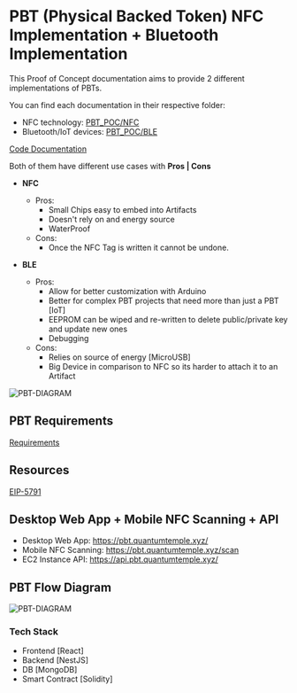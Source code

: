 # PBT (Physical Backed Token) NFC Implementation + Bluetooth Implementation

This Proof of Concept documentation aims to provide 2 different implementations of PBTs.

You can find each documentation in their respective folder:

-   NFC technology: [PBT_POC/NFC](https://github.com/quantumtemple/PBT_POC/tree/develop/NFC)
-   Bluetooth/IoT devices: [PBT_POC/BLE](https://github.com/quantumtemple/PBT_POC/tree/develop/BLE)

[Code Documentation](https://docs.google.com/document/d/17YpDUsP-kI7ryguuF_aJeJ-cCMl3EjjGVyeWr_oob3w/edit?usp=sharing)

Both of them have different use cases with **Pros | Cons**

- **NFC**
  - Pros:
    - Small Chips easy to embed into Artifacts
    - Doesn't rely on and energy source
    - WaterProof
  - Cons:
    - Once the NFC Tag is written it cannot be undone.


- **BLE**
  - Pros:
    - Allow for better customization with Arduino
    - Better for complex PBT projects that need more than just a PBT [IoT]
    - EEPROM can be wiped and re-written to delete public/private key and update new ones
    - Debugging
  - Cons:
    - Relies on source of energy [MicroUSB]
    - Big Device in comparison to NFC so its harder to attach it to an Artifact 

![PBT-DIAGRAM](https://github.com/quantumtemple/PBT_POC/blob/develop/Assets/NFC-BLE.png?raw=true)

## PBT Requirements ##
[Requirements](https://docs.google.com/document/d/1X3Gj_YrRtGISXFhE5NlvLYIUZ_-zEIcj4OFGVsOPlXQ/edit?usp=sharing)

## Resources ##
[EIP-5791](https://eips.ethereum.org/EIPS/eip-5791)

## Desktop Web App + Mobile NFC Scanning + API

- Desktop Web App: https://pbt.quantumtemple.xyz/
- Mobile NFC Scanning: https://pbt.quantumtemple.xyz/scan
- EC2 Instance API: https://api.pbt.quantumtemple.xyz/

## PBT Flow Diagram
![PBT-DIAGRAM](https://github.com/quantumtemple/PBT_POC/blob/develop/Assets/PBT-DIAGRAM.png?raw=true)

### Tech Stack
-   Frontend [React]
-   Backend [NestJS]
-   DB [MongoDB]
-   Smart Contract [Solidity] 

